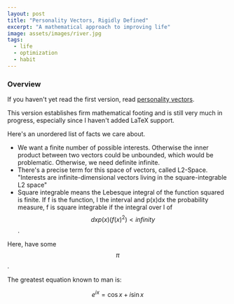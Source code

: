 ```yaml
---
layout: post
title: "Personality Vectors, Rigidly Defined"
excerpt: "A mathematical approach to improving life"
image: assets/images/river.jpg
tags: 
  - life
  - optimization
  - habit
---
```


### Overview
If you haven't yet read the first version, read [personality vectors]({{site.url}}/personality-vectors/).

This version establishes firm mathematical footing and is still very much in progress, especially since I haven't added LaTeX support.

Here's an unordered list of facts we care about.

* We want a finite number of possible interests. Otherwise the inner product between two vectors could be unbounded, which would be problematic. Otherwise, we need definite infinite.
* There's a precise term for this space of vectors, called L2-Space. "Interests are infinite-dimensional vectors living in the square-integrable L2 space"
* Square integrable means the Lebesque integral of the function squared is finite. If f is the function, I the interval and p(x)dx the probability measure,
f is square integrable if the integral over l of $$dx p(x) (f(x)^2) < infinity$$.


Here, have some $$\pi$$.

The greatest equation known to man is: 

$$e^{ix} = \cos{x} + i\sin{x}$$
